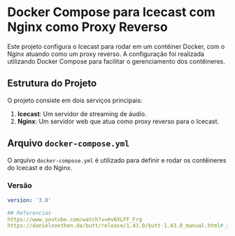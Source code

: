 # Docker Compose para Icecast com Nginx como Proxy Reverso

Este projeto configura o Icecast para rodar em um contêiner Docker, com o Nginx atuando como um proxy reverso. A configuração foi realizada utilizando Docker Compose para facilitar o gerenciamento dos contêineres.

## Estrutura do Projeto

O projeto consiste em dois serviços principais:

1. **Icecast**: Um servidor de streaming de áudio.
2. **Nginx**: Um servidor web que atua como proxy reverso para o Icecast.

## Arquivo `docker-compose.yml`

O arquivo `docker-compose.yml` é utilizado para definir e rodar os contêineres do Icecast e do Nginx.

### Versão

```yaml
version: '3.8'

## Referencias
https://www.youtube.com/watch?v=mv6XLFF_Frg
https://danielnoethen.de/butt/release/1.43.0/butt-1.43.0_manual.html#_streaming
